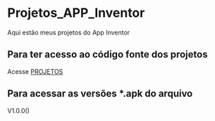 # Projetos_APP_Inventor
Aqui estão meus projetos do App Inventor

## Para ter acesso ao código fonte dos projetos

Acesse [PROJETOS](https://github.com/JoaoBoscoLuizJr/Projetos_APP_Inventor/tree/main/PROJETOS)

## Para acessar as versões *.apk do arquivo

V1.0.0()
